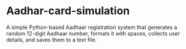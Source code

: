 # Aadhar-card-simulation
A simple Python-based Aadhaar registration system that generates a random 12-digit Aadhaar number, formats it with spaces, collects user details, and saves them to a text file.
